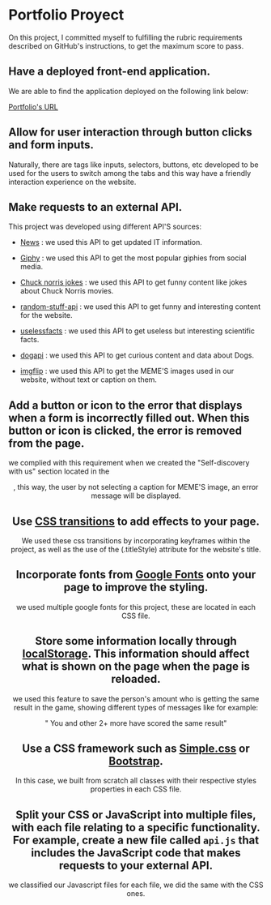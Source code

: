 # Portfolio Proyect

On this project, I committed myself to fulfilling the rubric requirements described on GitHub's instructions, to get the maximum score to pass.

## Have a deployed front-end application.

We are able to find the application deployed on the following link below:

[Portfolio's URL](https://alejandrarv91.github.io/Portfolio-s-Repository.github.io/)

## Allow for user interaction through button clicks and form inputs.

Naturally, there are tags like inputs, selectors, buttons, etc developed to be used for the users to switch among the tabs and this way have a friendly interaction experience on the website.

## Make requests to an external API.
This project was developed using different API'S sources:

- [News](https://newsapi.org/)
: we used this API to get updated IT information.
- [Giphy](https://api.giphy.com/)
: we used this API to get the most popular giphies from social media.
- [Chuck norris jokes](https://api.chucknorris.io/)
: we used this API to get funny content like jokes about Chuck Norris movies.
- [random-stuff-api](https://rapidapi.com/pgamerxdev/api/random-stuff-api)
: we used this API to get funny and interesting content for the website.

- [uselessfacts](https://uselessfacts.jsph.pl/)
: we used this API to get useless but interesting scientific facts.
- [dogapi](https://dogapi.dog/)
: we used this API to get curious content and data about Dogs.
- [imgflip](https://imgflip.com/api)
: we used this API to get the MEME'S images used in our website, without text or caption on them.

## Add a button or icon to the error that displays when a form is incorrectly filled out. When this button or icon is clicked, the error is removed from the page.

we complied with this requirement when we created the "Self-discovery with us" section located in the <header>, this way, the user by not selecting a caption for MEME'S image, an error message will be displayed.

## Use [CSS transitions](https://developer.mozilla.org/en-US/docs/Web/CSS/CSS_Transitions/Using_CSS_transitions) to add effects to your page.

We used these css transitions by incorporating keyframes within the project, as well as the use of the (.titleStyle) attribute for the website's title.

## Incorporate fonts from [Google Fonts](https://fonts.google.com/) onto your page to improve the styling.

we used multiple google fonts for this project, these are located in each CSS file.

## Store some information locally through [localStorage](https://developer.mozilla.org/en-US/docs/Web/API/Window/localStorage). This information should affect what is shown on the page when the page is reloaded.

we used this feature to save the person's amount who is getting the same result in the game, showing different types of messages like for example:

" You and other 2+ more have scored the same result"

## Use a CSS framework such as [Simple.css](https://simplecss.org/) or [Bootstrap](https://getbootstrap.com/).

In this case, we built from scratch all classes with their respective styles properties in each CSS file.

## Split your CSS or JavaScript into multiple files, with each file relating to a specific functionality. For example, create a new file called `api.js` that includes the JavaScript code that makes requests to your external API.

we classified our Javascript files for each <html> file, we did the same with the CSS ones.


